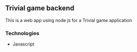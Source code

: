 ## Trivial game backend
This is a web app using node js for a  Trivial game application

### Technologies
- Javascript

